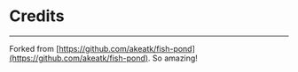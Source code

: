 # Credits
-------------------------

Forked from [https://github.com/akeatk/fish-pond](https://github.com/akeatk/fish-pond). So amazing!